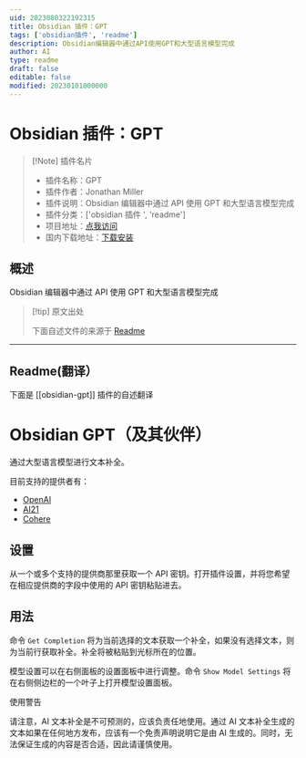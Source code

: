 ```yaml
---
uid: 2023080322192315
title: Obsidian 插件：GPT
tags: ['obsidian插件', 'readme']
description: Obsidian编辑器中通过API使用GPT和大型语言模型完成
author: AI
type: readme
draft: false
editable: false
modified: 20230101000000
---
```


# Obsidian 插件：GPT

> [!Note] 插件名片
> - 插件名称：GPT
> - 插件作者：Jonathan Miller
> - 插件说明：Obsidian 编辑器中通过 API 使用 GPT 和大型语言模型完成
> - 插件分类：['obsidian 插件 ', 'readme']
> - 项目地址：[点我访问](https://github.com/jmilldotdev/obsidian-gpt)
> - 国内下载地址：[下载安装](https://pkmer.cn/products/plugin/pluginMarket/?obsidian-gpt)

## 概述

Obsidian 编辑器中通过 API 使用 GPT 和大型语言模型完成

> [!tip] 原文出处
>
>下面自述文件的来源于 [Readme](https://ghproxy.net/https://raw.githubusercontent.com/jmilldotdev/obsidian-gpt/main/README.md)
>

---

## Readme(翻译）

下面是 [[obsidian-gpt]] 插件的自述翻译

# Obsidian GPT（及其伙伴）

通过大型语言模型进行文本补全。

目前支持的提供者有：

- [OpenAI](https://openai.com/api/)
- [AI21](https://studio.ai21.com/overview)
- [Cohere](https://cohere.ai/)

## 设置

从一个或多个支持的提供商那里获取一个 API 密钥。打开插件设置，并将您希望在相应提供商的字段中使用的 API 密钥粘贴进去。

## 用法

命令 `Get Completion` 将为当前选择的文本获取一个补全，如果没有选择文本，则为当前行获取补全。补全将被粘贴到光标所在的位置。

模型设置可以在右侧面板的设置面板中进行调整。命令 `Show Model Settings` 将在右侧侧边栏的一个叶子上打开模型设置面板。

使用警告

请注意，AI 文本补全是不可预测的，应该负责任地使用。通过 AI 文本补全生成的文本如果在任何地方发布，应该有一个免责声明说明它是由 AI 生成的。同时，无法保证生成的内容是否合适，因此请谨慎使用。

